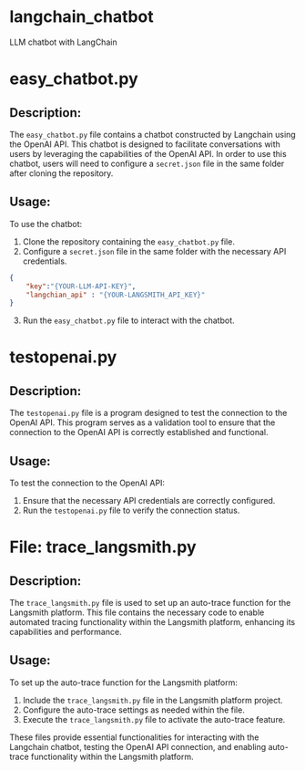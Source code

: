 # langchain_chatbot
LLM chatbot with LangChain


# easy_chatbot.py

## Description:
The `easy_chatbot.py` file contains a chatbot constructed by Langchain using the OpenAI API. This chatbot is designed to facilitate conversations with users by leveraging the capabilities of the OpenAI API. In order to use this chatbot, users will need to configure a `secret.json` file in the same folder after cloning the repository.

## Usage:
To use the chatbot:
1. Clone the repository containing the `easy_chatbot.py` file.
2. Configure a `secret.json` file in the same folder with the necessary API credentials.
```json
{
    "key":"{YOUR-LLM-API-KEY}",
    "langchian_api" : "{YOUR-LANGSMITH_API_KEY}"
}
```
3. Run the `easy_chatbot.py` file to interact with the chatbot.

# testopenai.py

## Description:
The `testopenai.py` file is a program designed to test the connection to the OpenAI API. This program serves as a validation tool to ensure that the connection to the OpenAI API is correctly established and functional.

## Usage:
To test the connection to the OpenAI API:
1. Ensure that the necessary API credentials are correctly configured.
2. Run the `testopenai.py` file to verify the connection status.

# File: trace_langsmith.py

## Description:
The `trace_langsmith.py` file is used to set up an auto-trace function for the Langsmith platform. This file contains the necessary code to enable automated tracing functionality within the Langsmith platform, enhancing its capabilities and performance.

## Usage:
To set up the auto-trace function for the Langsmith platform:
1. Include the `trace_langsmith.py` file in the Langsmith platform project.
2. Configure the auto-trace settings as needed within the file.
3. Execute the `trace_langsmith.py` file to activate the auto-trace feature.

These files provide essential functionalities for interacting with the Langchain chatbot, testing the OpenAI API connection, and enabling auto-trace functionality within the Langsmith platform.